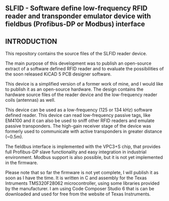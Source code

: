 SLFID - Software define low-frequency RFID reader and transponder emulator device with fieldbus (Profibus-DP or Modbus) interface
---------------------

INTRODUCTION
------------

This repository contains the source files of the SLFID reader device.

The main purpose of this development was to publish an open-source extract of a software defined RFID reader and to evaluate the possibilities of the soon released KiCAD 5 PCB designer software.

This device is a simplified version of a former work of mine, and I would like to publish it as an open-source hardware. The design contains the hardware source files of the reader device and the low-frequency reader coils (antennas) as well.

This device can be used as a low-frequency (125 or 134 kHz) software defined reader.
This device can read low-frequency passive tags, like EM4100 and it can also be used to sniff other RFID readers and emulate passive transponders.
The high-gain receiver stage of the device was formerly used to communicate with active transponders in greater distance (~0.5m).

The fieldbus interface is implemented with the VPC3+S chip, that provides full Profibus-DP slave functionality and easy integration in industrial environment.
Modbus support is also possible, but it is not yet implemented in the firmware.

Please note that so far the firmware is not yet complete, I will publish it as soon as I have the time. It is written in C and assembly for the Texas Intruments TMS320F28062 microcontroller, using some libraries provided by the manufacturer. I am using Code Composer Studio 6 that is can be downloaded and used for free from the website of Texas Instruments.




